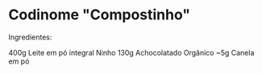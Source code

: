 # Codinome "Compostinho"

Ingredientes:

400g Leite em pó integral Ninho
130g Achocolatado Orgânico
~5g Canela em pó